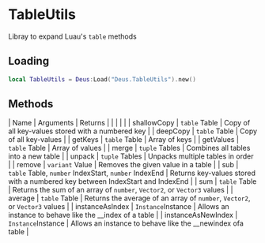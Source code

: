 # TableUtils

Libray to expand Luau's `table` methods

## Loading

```lua
local TableUtils = Deus:Load("Deus.TableUtils").new()
```

## Methods

| Name                  | Arguments                                             | Returns                                                                       |
|                       |                                                       |                                                                               |
| shallowCopy           | `table` Table                                         | Copy of all key-values stored with a numbered key                             |
| deepCopy              | `table` Table                                         | Copy of all key-values                                                        |
| getKeys               | `table` Table                                         | Array of keys                                                                 |
| getValues             | `table` Table                                         | Array of values                                                               |
| merge                 | `tuple` Tables                                        | Combines all tables into a new table                                          |
| unpack                | `tuple` Tables                                        | Unpacks multiple tables in order                                              |
| remove                | `variant` Value                                       | Removes the given value in a table                                            |
| sub                   | `table` Table, `number` IndexStart, `number` IndexEnd | Returns key-values stored with a numbered key between IndexStart and IndexEnd |
| sum                   | `table` Table                                         | Returns the sum of an array of `number`, `Vector2`, or `Vector3` values       |
| average               | `table` Table                                         | Returns the average of an array of `number`, `Vector2`, or `Vector3` values   |
| instanceAsIndex       | `Instance`Instance                                    | Allows an instance to behave like the __index of a table                      |
| instanceAsNewIndex    | `Instance`Instance                                    | Allows an instance to behave like the __newindex ofa table                    |